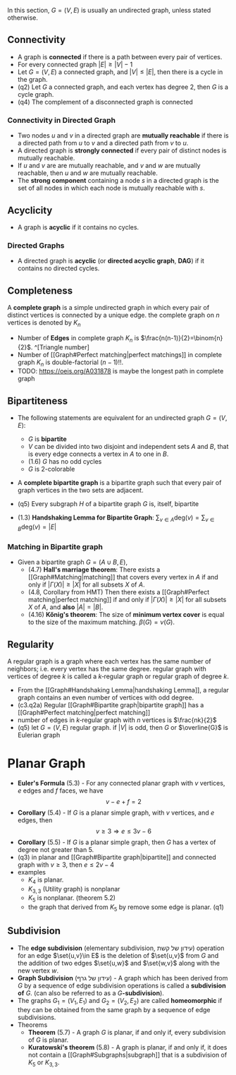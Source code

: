 
In this section, $G=(V,E)$ is usually an undirected graph, unless stated otherwise.
## Connectivity

- A graph is **connected** if there is a path between every pair of vertices.
- For every connected graph $|E| \geq |V|-1$
- Let $G=(V,E)$ a connected graph, and $|V|\leq|E|$, then there is a cycle in the graph.
- (q2) Let $G$ a connected graph, and each vertex has degree 2, then $G$ is a cycle graph.
- (q4) The complement of a disconnected graph is connected 

### Connectivity in Directed Graph


- Two nodes $u$ and $v$ in a directed graph are **mutually reachable** if there is a directed path from $u$ to $v$ and a directed path from $v$ to $u$.
- A directed graph is **strongly connected** if every pair of distinct nodes is mutually reachable.
- If $u$ and $v$ are are mutually reachable, and $v$ and $w$ are mutually reachable, then $u$ and $w$ are mutually reachable.
- The **strong component** containing a node $s$ in a directed graph is the set of all nodes in which each node is mutually reachable with $s$.

## Acyclicity

- A graph is **acyclic** if it contains no cycles.
### Directed Graphs

- A directed graph is **acyclic** (or **directed acyclic graph**, **DAG**) if it contains no directed cycles.

## Completeness


A **complete graph** is a simple undirected graph in which every pair of distinct vertices is connected by a unique edge. the complete graph on $n$ vertices is denoted by $K_n$

- Number of **Edges** in complete graph $K_n$ is $\frac{n(n-1)}{2}=\binom{n}{2}$. ^[Triangle number]
- Number of [[Graph#Perfect matching|perfect matchings]] in complete graph $K_n$ is double-factorial $(n-1)!!$.
- TODO: https://oeis.org/A031878 is maybe the longest path in complete graph 

## Bipartiteness


- The following statements are equivalent for an undirected graph $G=(V,E)$:
	- $G$ is **bipartite** 
	- $V$ can be divided into two disjoint and independent sets $A$ and $B$, that is every edge connects a vertex in $A$ to one in $B$.
	- (1.6) $G$ has no odd cycles
	- $G$ is 2-colorable

- A **complete bipartite graph** is a bipartite graph such that every pair of graph vertices in the two sets are adjacent.
- (q5) Every subgraph $H$ of a bipartite graph $G$ is, itself, bipartite 
- (1.3) **Handshaking Lemma for Bipartite Graph**: $\displaystyle\sum _{v\in A} \text{deg}( v)=\sum _{v\in B} \text{deg}( v)=|E|$
### Matching in Bipartite graph

- Given a bipartite graph $G=(A \cup B,E)$,
	- (4.7) **Hall's marriage theorem**: There exists a [[Graph#Matching|matching]] that covers every vertex in $A$ if and only if $|\Gamma(X)| \geq |X|$ for all subsets $X$ of $A$.
	- (4.8, Corollary from HMT) Then there exists a [[Graph#Perfect matching|perfect matching]] if and only if $|\Gamma(X)| \geq |X|$ for all subsets $X$ of $A$, and **also** $|A|=|B|$.
	- (4.16) **Kőnig's theorem**: The size of **minimum vertex cover** is equal to the size of the maximum matching. $\beta(G)=\nu(G)$.

## Regularity

A regular graph is a graph where each vertex has the same number of neighbors; i.e. every vertex has the same degree. regular graph with vertices of degree $k$ is called a $k$‑regular graph or regular graph of degree $k$. 

- From the [[Graph#Handshaking Lemma|handshaking Lemma]], a regular graph contains an even number of vertices with odd degree.
- (c3.q2a) Regular [[Graph#Bipartite graph|bipartite graph]] has a [[Graph#Perfect matching|perfect matching]]
- number of edges in $k$‑regular graph with $n$ vertices is $\frac{nk}{2}$
- (q5) let $G=(V,E)$ regular graph. if $|V|$ is odd, then $G$ or $\overline{G}$  is Eulerian graph

# Planar Graph


- **Euler's Formula** (5.3) - For any connected planar graph with $v$ vertices, $e$ edges and $f$ faces, we have $$v-e+f=2$$
- **Corollary** (5.4) - If $G$ is a planar simple graph, with $v$ vertices, and $e$ edges, then $$v\geq 3\Longrightarrow e\leq 3v-6$$
- **Corollary** (5.5) - If $G$ is a planar simple graph, then $G$ has a vertex of degree not greater than 5.
- (q3) in planar and [[Graph#Bipartite graph|bipartite]] and connected graph with $v\geq{3}$, then $e\leq{2v-4}$ 
-  examples
	- $K_4$ is planar. 
	- $K_{3,3}$ (Utility graph) is nonplanar
	- $K_5$ is nonplanar. (theorem 5.2)
	- the graph that derived from $K_5$ by remove some edge is planar. (q1)

## Subdivision

-  The **edge subdivision** (elementary subdivision, עידון של קשת) operation for an edge $\set{u,v}\in E$ is the deletion of $\set{u,v}$ from $G$ and the addition of two edges $\set{u,w}$ and $\set{w,v}$ along with the new vertex $w$.
- **Graph Subdivision** (עידון של גרף) - A graph which has been derived from $G$ by a sequence of edge subdivision operations is called a **subdivision of** $G$. (can also be referred to as a $G$**-subdivision**).
- The graphs $G_1=(V_1,E_1)$ and $G_2=(V_2,E_2)$ are called **homeomorphic** if they can be obtained from the same graph by a sequence of edge subdivisions.
-  Theorems
	- **Theorem** (5.7) - A graph $G$ is planar, if and only if, every subdivision of $G$ is planar.
	- **Kuratowski's theorem** (5.8) - A graph is planar, if and only if, it does not contain a [[Graph#Subgraphs|subgraph]] that is a subdivision of $K_5$ or $K_{3,3}$.


